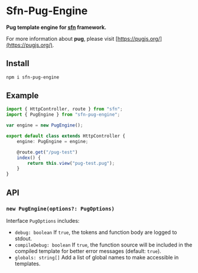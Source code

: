 # Sfn-Pug-Engine

**Pug template engine for [sfn](https://github.com/hyurl/sfn) framework.**

For more information about **pug**, please visit 
[https://pugjs.org/](https://pugjs.org/).

## Install

```sh
npm i sfn-pug-engine
```

## Example

```typescript
import { HttpController, route } from "sfn";
import { PugEngine } from "sfn-pug-engine";

var engine = new PugEngine();

export default class extends HttpController {
    engine: PugEngine = engine;

    @route.get("/pug-test")
    index() {
        return this.view("pug-test.pug");
    }
}
```

## API

### `new PugEngine(options?: PugOptions)`

Interface `PugOptions` includes:

- `debug: boolean` If `true`, the tokens and function body are logged to 
    stdout.
- `compileDebug: boolean` If `true`, the function source will be included in 
    the compiled template for better error messages (default: `true`).
- `globals: string[]` Add a list of global names to make accessible in 
    templates.